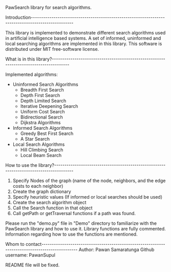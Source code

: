 PawSearch library for search algorithms.

Introduction--------------------------------------------------------------------------------------------------

This library is implemented to demonstrate different search algorithms used in artificial intelligence based
systems. A set of informed, uninformed and local searching algorithms are implemented in this library.
This software is distributed under MIT free-software license.

What is in this library?--------------------------------------------------------------------------------------

Implemented algorithms:
* Uninformed Search Algorithms
    * Breadth First Search
    * Depth First Search
    * Depth Limited Search
    * Iterative Deepening Search
    * Uniform Cost Search
    * Bidirectional Search
    * Dijkstra Algorithms
* Informed Search Algorithms
    * Greedy Best First Search
    * A Star Search
* Local Search Algorithms
    * Hill Climbing Search
    * Local Beam Search

How to use the library?---------------------------------------------------------------------------------------

1. Specify Nodes of the graph (name of the node, neighbors, and the edge costs to each neighbor)
2. Create the graph dictionary
3. Specify heuristic values (If informed or local searches should be used)
4. Create the search algorithm object
5. Call the Search function in that object
6. Call getPath or getTraversal functions if a path was found.

Please run the "demo.py" file in "Demo" directory to familiarize with the PawSearch library and how to use it.
Library functions are fully commented. Information regarding how to use the functions are mentioned.


Whom to contact-----------------------------------------------------------------------------------------------
Author: Pawan Samaratunga
Github username: PawanSupul


README file will be fixed.
